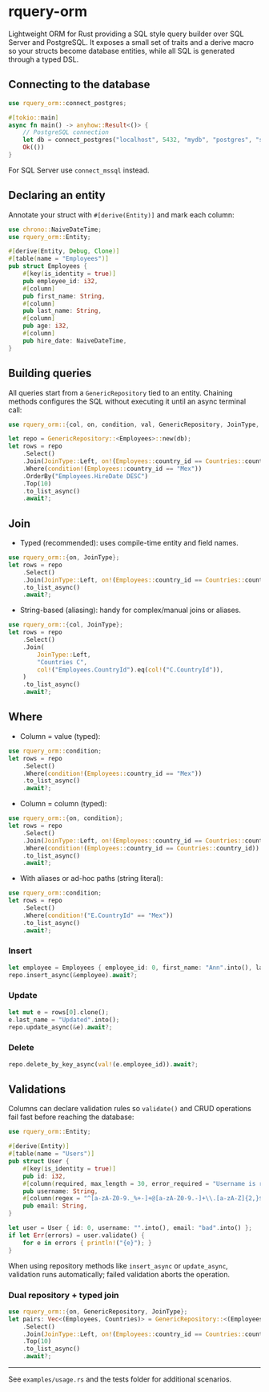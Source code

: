 # rquery-orm

Lightweight ORM for Rust providing a SQL style query builder over SQL Server and PostgreSQL. It exposes a small set of traits and a derive macro so your structs become database entities, while all SQL is generated through a typed DSL.

## Connecting to the database
```rust
use rquery_orm::connect_postgres;

#[tokio::main]
async fn main() -> anyhow::Result<()> {
    // PostgreSQL connection
    let db = connect_postgres("localhost", 5432, "mydb", "postgres", "secret").await?;
    Ok(())
}
```

For SQL Server use `connect_mssql` instead.

## Declaring an entity
Annotate your struct with `#[derive(Entity)]` and mark each column:
```rust
use chrono::NaiveDateTime;
use rquery_orm::Entity;

#[derive(Entity, Debug, Clone)]
#[table(name = "Employees")]
pub struct Employees {
    #[key(is_identity = true)]
    pub employee_id: i32,
    #[column]
    pub first_name: String,
    #[column]
    pub last_name: String,
    #[column]
    pub age: i32,
    #[column]
    pub hire_date: NaiveDateTime,
}
```

## Building queries
All queries start from a `GenericRepository` tied to an entity. Chaining methods configures the SQL without executing it until an async terminal call:
```rust
use rquery_orm::{col, on, condition, val, GenericRepository, JoinType, QueryExecutor};

let repo = GenericRepository::<Employees>::new(db);
let rows = repo
    .Select()
    .Join(JoinType::Left, on!(Employees::country_id == Countries::country_id))
    .Where(condition!(Employees::country_id == "Mex"))
    .OrderBy("Employees.HireDate DESC")
    .Top(10)
    .to_list_async()
    .await?;
```

## Join
- Typed (recommended): uses compile-time entity and field names.
```rust
use rquery_orm::{on, JoinType};
let rows = repo
    .Select()
    .Join(JoinType::Left, on!(Employees::country_id == Countries::country_id))
    .to_list_async()
    .await?;
```
- String-based (aliasing): handy for complex/manual joins or aliases.
```rust
use rquery_orm::{col, JoinType};
let rows = repo
    .Select()
    .Join(
        JoinType::Left,
        "Countries C",
        col!("Employees.CountryId").eq(col!("C.CountryId")),
    )
    .to_list_async()
    .await?;
```

## Where
- Column = value (typed):
```rust
use rquery_orm::condition;
let rows = repo
    .Select()
    .Where(condition!(Employees::country_id == "Mex"))
    .to_list_async()
    .await?;
```
- Column = column (typed):
```rust
use rquery_orm::{on, condition};
let rows = repo
    .Select()
    .Join(JoinType::Left, on!(Employees::country_id == Countries::country_id))
    .Where(condition!(Employees::country_id == Countries::country_id))
    .to_list_async()
    .await?;
```
- With aliases or ad-hoc paths (string literal):
```rust
use rquery_orm::condition;
let rows = repo
    .Select()
    .Where(condition!("E.CountryId" == "Mex"))
    .to_list_async()
    .await?;
```

### Insert
```rust
let employee = Employees { employee_id: 0, first_name: "Ann".into(), last_name: "Lee".into(), age: 30, hire_date: chrono::Utc::now().naive_utc() };
repo.insert_async(&employee).await?;
```

### Update
```rust
let mut e = rows[0].clone();
e.last_name = "Updated".into();
repo.update_async(&e).await?;
```

### Delete
```rust
repo.delete_by_key_async(val!(e.employee_id)).await?;
```

## Validations
Columns can declare validation rules so `validate()` and CRUD operations fail fast before reaching the database:
```rust
use rquery_orm::Entity;

#[derive(Entity)]
#[table(name = "Users")]
pub struct User {
    #[key(is_identity = true)]
    pub id: i32,
    #[column(required, max_length = 30, error_required = "Username is required", error_max_length = "Max 30 chars")]
    pub username: String,
    #[column(regex = "^[a-zA-Z0-9._%+-]+@[a-zA-Z0-9.-]+\\.[a-zA-Z]{2,}$", error_regex = "Invalid email format")]
    pub email: String,
}

let user = User { id: 0, username: "".into(), email: "bad".into() };
if let Err(errors) = user.validate() {
    for e in errors { println!("{e}"); }
}
```

When using repository methods like `insert_async` or `update_async`, validation runs automatically; failed validation aborts the operation.

### Dual repository + typed join
```rust
use rquery_orm::{on, GenericRepository, JoinType};
let pairs: Vec<(Employees, Countries)> = GenericRepository::<(Employees, Countries)>::new(db)
    .Select()
    .Join(JoinType::Left, on!(Employees::country_id == Countries::country_id))
    .Top(10)
    .to_list_async()
    .await?;
```

---
See `examples/usage.rs` and the tests folder for additional scenarios.
